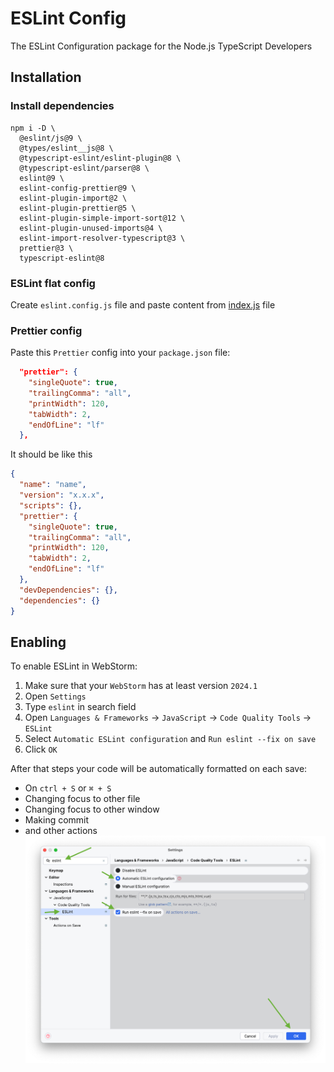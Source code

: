 # ESLint Config
The ESLint Configuration package for the Node.js TypeScript Developers

## Installation
### Install dependencies
```shell
npm i -D \
  @eslint/js@9 \
  @types/eslint__js@8 \
  @typescript-eslint/eslint-plugin@8 \
  @typescript-eslint/parser@8 \
  eslint@9 \
  eslint-config-prettier@9 \
  eslint-plugin-import@2 \
  eslint-plugin-prettier@5 \
  eslint-plugin-simple-import-sort@12 \
  eslint-plugin-unused-imports@4 \
  eslint-import-resolver-typescript@3 \
  prettier@3 \
  typescript-eslint@8
```

### ESLint flat config
Create `eslint.config.js` file and paste content from [index.js](./index.js) file

### Prettier config
Paste this `Prettier` config into your `package.json` file:
```json
  "prettier": {
    "singleQuote": true,
    "trailingComma": "all",
    "printWidth": 120,
    "tabWidth": 2,
    "endOfLine": "lf"
  },
```

It should be like this
```json
{
  "name": "name",
  "version": "x.x.x",
  "scripts": {},
  "prettier": {
    "singleQuote": true,
    "trailingComma": "all",
    "printWidth": 120,
    "tabWidth": 2,
    "endOfLine": "lf"
  },
  "devDependencies": {},
  "dependencies": {}
}
```

## Enabling
To enable ESLint in WebStorm:
1. Make sure that your `WebStorm` has at least version `2024.1`
2. Open `Settings`
3. Type `eslint` in search field
4. Open `Languages & Frameworks` -> `JavaScript` -> `Code Quality Tools` -> `ESLint`
5. Select `Automatic ESLint configuration` and `Run eslint --fix on save`
6. Click `OK`  

After that steps your code will be automatically formatted on each save:
* On `ctrl + S` or `⌘ + S`
* Changing focus to other file
* Changing focus to other window
* Making commit
* and other actions
![alt text](.github/webstorm.png)